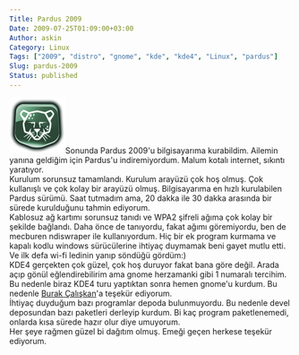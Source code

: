 ```yaml
---
Title: Pardus 2009
Date: 2009-07-25T01:09:00+03:00
Author: askin
Category: Linux
Tags: ["2009", "distro", "gnome", "kde", "kde4", "Linux", "pardus"]
Slug: pardus-2009
Status: published
---
```


![Pardus](/uploads/2009/05/pardus.png "Pardus")Sonunda Pardus 2009'u bilgisayarıma kurabildim. Ailemin yanına geldiğim için Pardus'u indiremiyordum. Malum kotalı internet, sıkıntı yaratıyor.  
Kurulum sorunsuz tamamlandı. Kurulum arayüzü çok hoş olmuş. Çok kullanışlı ve çok kolay bir arayüzü olmuş. Bilgisayarıma en hızlı kurulabilen Pardus sürümü. Saat tutmadım ama, 20 dakka ile 30 dakka arasında bir sürede kurulduğunu tahmin ediyorum.  
Kablosuz ağ kartımı sorunsuz tanıdı ve WPA2 şifreli ağıma çok kolay bir şekilde bağlandı. Daha önce de tanıyordu, fakat ağımı göremiyordu, ben de mecburen ndiswraper ile kullanıyordum. Hiç bir ek program kurmama ve kapalı kodlu windows sürücülerine ihtiyaç duymamak beni gayet mutlu etti. Ve ilk defa wi-fi ledinin yanıp söndüğü gördüm:)  
KDE4 gerçekten çok güzel, çok hoş duruyor fakat bana göre değil. Arada açıp gönül eğlendirebilirim ama gnome herzamanki gibi 1 numaralı tercihim. Bu nedenle biraz KDE4 turu yaptıktan sonra hemen gnome'u kurdum. Bu nedenle [Burak Çalışkan](http://code.google.com/p/pardus-gnome-project/)'a teşekür ediyorum.  
İhtiyaç duyduğum bazı programlar depoda bulunmuyordu. Bu nedenle devel deposundan bazı paketleri derleyip kurdum. Bi kaç program paketlenemedi, onlarda kısa sürede hazır olur diye umuyorum.  
Her şeye rağmen güzel bi dağıtım olmuş. Emeği geçen herkese teşekür ediyorum.
